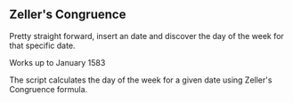## Zeller's Congruence

Pretty straight forward, insert an date and discover the day of the week for that specific date. 

Works up to January 1583

The script calculates the day of the week for a given date using Zeller's Congruence formula. 

